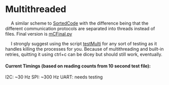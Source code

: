# Multithreaded
&emsp; A similar scheme to [SortedCode](/SortedCode/) with the difference being that the different communication protocols are separated into threads instead of files. Final version is [mCFinal.py](/Multithreaded/mCFinal.py)
 
&emsp; I strongly suggest using the script [testMulti](/Multithreaded/testMulti.sh) for any sort of testing as it handles killing the processes for you. Because of multithreading and built-in retries, quitting it using ctrl+c can be dicey but should still work, eventually.

#### Current Timings (based on reading counts from 10 second test file):
I2C: ~30 Hz
SPI: ~300 Hz
UART: needs testing